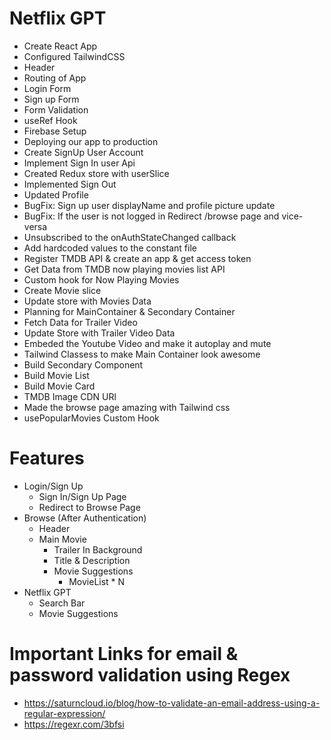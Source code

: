 # Netflix GPT
- Create React App
- Configured TailwindCSS
- Header
- Routing of App
- Login Form
- Sign up Form
- Form Validation
- useRef Hook
- Firebase Setup
- Deploying our app to production
- Create SignUp User Account
- Implement Sign In user Api
- Created Redux store with userSlice
- Implemented Sign Out
- Updated Profile
- BugFix: Sign up user displayName and profile picture update
- BugFix: If the user is not logged in Redirect /browse page and vice-versa
- Unsubscribed to the onAuthStateChanged callback
- Add hardcoded values to the constant file
- Register TMDB API & create an app & get access token
- Get Data from TMDB now playing movies list API
- Custom hook for Now Playing Movies
- Create Movie slice
- Update store with Movies Data
- Planning for MainContainer & Secondary Container
- Fetch Data for Trailer Video
- Update Store with Trailer Video Data
- Embeded the Youtube Video and make it autoplay and mute
- Tailwind Classess to make Main Container look awesome
- Build Secondary Component
- Build Movie List
- Build Movie Card
- TMDB Image CDN URl
- Made the browse page amazing with Tailwind css
- usePopularMovies Custom Hook



# Features
- Login/Sign Up
    - Sign In/Sign Up Page
    - Redirect to Browse Page
- Browse (After Authentication)
    - Header
    - Main Movie
        - Trailer In Background
        - Title & Description
        - Movie Suggestions
            - MovieList * N
- Netflix GPT
    - Search Bar
    - Movie Suggestions


# Important Links for email & password validation using Regex
- https://saturncloud.io/blog/how-to-validate-an-email-address-using-a-regular-expression/
- https://regexr.com/3bfsi
